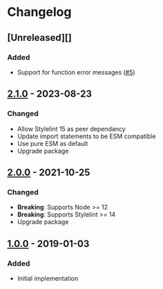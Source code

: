 # Changelog

## [Unreleased][]

### Added

-   Support for function error messages
    ([#5](https://github.com/niksy/stylelint-no-restricted-syntax/pull/5))

## [2.1.0][] - 2023-08-23

### Changed

-   Allow Stylelint 15 as peer dependancy
-   Update import statements to be ESM compatible
-   Use pure ESM as default
-   Upgrade package

## [2.0.0][] - 2021-10-25

### Changed

-   **Breaking**: Supports Node >= 12
-   **Breaking**: Supports Stylelint >= 14
-   Upgrade package

## [1.0.0][] - 2019-01-03

### Added

-   Initial implementation

[1.0.0]: https://github.com/niksy/stylelint-no-restricted-syntax/tree/v1.0.0
[2.0.0]: https://github.com/niksy/stylelint-no-restricted-syntax/tree/v2.0.0
[2.1.0]: https://github.com/niksy/stylelint-no-restricted-syntax/tree/v2.1.0
